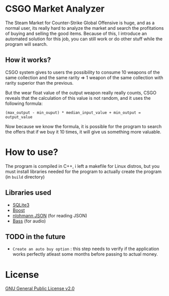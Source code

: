 # CSGO Market Analyzer

The Steam Market for Counter-Strike Global Offensive is huge, and as a normal user, its really hard to analyze the market and search the profitations of buying and selling the good items.
Because of this, I introduce an automated solution for this job, you can still work or do other stuff while the program will search.

## How it works?

CSGO system gives to users the possibility to consume 10 weapons of the same collection and the same rarity => 1 weapon of the same collection with rarity superior than the previous.

But the wear float value of the output weapon really really counts, CSGO reveals that the calculation of this value is not random, and it uses the following formula:

`(max_output - min_ouput) * median_input_value + min_output = output_value`

Now because we know the formula, it is possible for the program to search the offers that if we buy it 10 times, it will give us something more valuable.

# How to use?

The program is compiled in C++, i left a makefile for Linux distros, but you must install libraries needed for the program to actually create the program (in `build` directory)

## Libraries used

- [SQLite3](https://sqlite.org/cintro.html)
- [Boost](https://www.boost.org/)
- [nlohmann JSON](https://github.com/nlohmann/json) (for reading JSON)
- [Bass](https://www.un4seen.com/) (for audio)

## TODO in the future

- `Create an auto buy option` : this step needs to verify if the application works perfectly atleast some months before passing to actual money.

# License
[GNU General Public License v2.0](LICENSE.md)